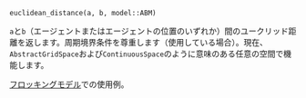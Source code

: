 ```
euclidean_distance(a, b, model::ABM)
```

`a`と`b`（エージェントまたはエージェントの位置のいずれか）間のユークリッド距離を返します。周期境界条件を尊重します（使用している場合）。現在、`AbstractGridSpace`および`ContinuousSpace`のように意味のある任意の空間で機能します。

[フロッキングモデル](@ref)での使用例。
